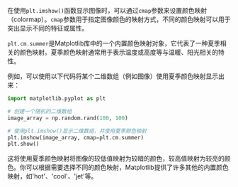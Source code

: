 






在使用`plt.imshow()`函数显示图像时，可以通过`cmap`参数来设置颜色映射（colormap）。`cmap`参数用于指定图像颜色的映射方式，不同的颜色映射可以用于突出显示不同的特征或属性。

`plt.cm.summer`是Matplotlib库中的一个内置颜色映射对象，它代表了一种夏季相关的颜色映射。夏季颜色映射通常用于表示温度或高度等与温暖、阳光相关的特性。

例如，可以使用以下代码将某个二维数组（例如图像）使用夏季颜色映射显示出来：

```python
import matplotlib.pyplot as plt

# 创建一个随机的二维数组
image_array = np.random.rand(100, 100)

# 使用plt.imshow()显示二维数组，并使用夏季颜色映射
plt.imshow(image_array, cmap=plt.cm.summer)
plt.show()
```

这将使用夏季颜色映射将图像的较低值映射为较暗的颜色，较高值映射为较亮的颜色。你可以根据需要选择不同的颜色映射，Matplotlib提供了许多其他的内置颜色映射，如'hot'、'cool'、'jet'等。